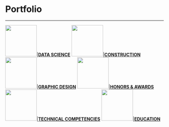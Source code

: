 # Portfolio
---

<img src="images/dummy_thumbnail.jpg?raw=true" width = "100"/>|[**DATA SCIENCE**](https://annacjacobson.github.io/data_science)
<img src="images/dummy_thumbnail.jpg?raw=true" width = "100"/>|[**CONSTRUCTION**](https://annacjacobson.github.io/construction)
<img src="images/dummy_thumbnail.jpg?raw=true" width = "100"/>|[**GRAPHIC DESIGN**](https://annacjacobson.github.io/design)
<img src="images/dummy_thumbnail.jpg?raw=true" width = "100"/>|[**HONORS & AWARDS**](https://annacjacobson.github.io/honors_awards)
<img src="images/dummy_thumbnail.jpg?raw=true" width = "100"/>|[**TECHNICAL COMPETENCIES**](https://annacjacobson.github.io/tech)
<img src="images/dummy_thumbnail.jpg?raw=true" width = "100"/>|[**EDUCATION**](https://annacjacobson.github.io/education)



